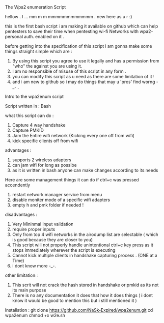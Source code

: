 The Wpa2 enumeration Script

hellow . I ... mm  m m mmmmmmmmmmmm   . new here as u r :)

this is the first bash script i am making it available on github which can help pentesters to save their time when pentesting wi-fi Networks with wpa2-personal auth. enabled on it .

before getting into the specification of this script I am gonna make some things straight simple 
which are :

1. By using this script you agree to use it legally and has a permission from "who" the against you are using it.
2. I am no responsible of misuse of this script in any form .
3. you can modify this script as u need as there are some limitation of it !
4. and i am new to github so i may do things that may u 'pros' find worng -_- .

Intro to the wpa2enum script 

Script written in : Bash 

what this script can do : 

1. Capture 4 way handshake 
2. Capture PMKID  
3. Jam the Entire wifi network (Kicking every one off from wifi)
4. kick specific clients off from wifi

advantages : 

1. supports 2 wireless adapters
2. can jam wifi for long as possibe
3. as it is written in bash anyone can make changes according to its needs 
            
Here are some management things it can do if ctrl+c was pressed accendently

1. restart network manager service from menu
2. disable moniter mode of a specific wifi adapters
3. empty h and pmk folder if needed !
  
disadvantages :

1. Very Mininmal input validation
2. require proper inputs  
3. Only from top 4 wifi networks in the airodump list are selectable ( which is good because they are closer to you)
4. This script will not properly handle unintentional ctrl+c key press as it stops immediately wherever the script is executing 
5. Cannot kick multiple clients in handshake capturing process . (ONE at a Time)
6. i dont know more -_-.

other limitation : 

1. This scrit will not crack the hash stored in handshake or pmkid as its not its main purpose
2. There is no any documentation it does that how it does things ( i dont know it would be good to mention this but i still mentioned it )

Installation : 
git clone https://github.com/NaSk-Expired/wpa2enum.git
cd wpa2enum
chmod +x w2e.sh

  
